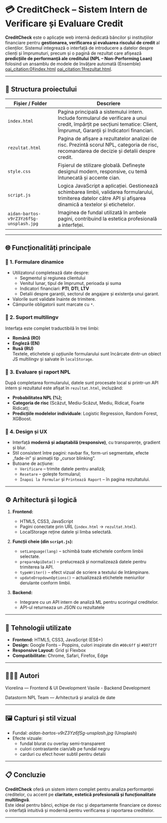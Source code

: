 # 💳 CreditCheck – Sistem Intern de Verificare și Evaluare Credit

**CreditCheck** este o aplicație web internă dedicată băncilor și instituțiilor financiare pentru **gestionarea, verificarea și evaluarea riscului de credit** al clienților. Sistemul integrează o interfață de introducere a datelor despre clienți și împrumuturi, precum și o pagină de rezultat care afișează **predicțiile de performanță ale creditului (NPL – Non-Performing Loan)** folosind un ansamblu de modele de învățare automată (Ensemble) [oai_citation:0‡index.html](sediment://file_000000006dbc61f5beffd0f5d47c8b32) [oai_citation:1‡rezultat.html](sediment://file_000000001df061f5b3639bbdd4d4bf60).

---

## 🧩 Structura proiectului

| Fișier / Folder | Descriere |
|------------------|-----------|
| `index.html` | Pagina principală a sistemului intern. Include formularul de verificare a unui credit, împărțit pe secțiuni tematice: Client, Împrumut, Garanții și Indicatori financiari. |
| `rezultat.html` | Pagina de afișare a rezultatelor analizei de risc. Prezintă scorul NPL, categoria de risc, recomandarea de decizie și detalii despre credit. |
| `style.css` | Fișierul de stilizare globală. Definește designul modern, responsive, cu temă întunecată și accente cian. |
| `script.js` | Logica JavaScript a aplicației. Gestionează schimbarea limbii, validarea formularului, trimiterea datelor către API și afișarea dinamică a textelor și etichetelor. |
| `aidan-bartos-v9rZ3Yz6fSg-unsplash.jpg` | Imaginea de fundal utilizată în ambele pagini, contribuind la estetica profesională a interfeței. |

---

## 🌐 Funcționalități principale

### 🔹 1. Formulare dinamice
- Utilizatorul completează date despre:
  - Segmentul și regiunea clientului
  - Venitul lunar, tipul de împrumut, perioada și suma
  - Indicatori financiari: **PTI**, **DTI**, **LTV**
  - Detalii despre garanții, sectorul de angajare și existența unui garant.
- Valorile sunt validate înainte de trimitere.
- Câmpurile obligatorii sunt marcate cu `*`.

### 🔹 2. Suport multilingv
Interfața este complet traductibilă în trei limbi:
- **Română (RO)**
- **Engleză (EN)**
- **Rusă (RU)**  
Textele, etichetele și opțiunile formularului sunt încărcate dintr-un obiect JS multilingv și salvate în `localStorage`.

### 🔹 3. Evaluare și raport NPL
După completarea formularului, datele sunt procesate local si printr-un API intern și rezultatul este afișat în `rezultat.html`, incluzând:
- **Probabilitatea NPL (%);**
- **Categoria de risc** (Scăzut, Mediu-Scăzut, Mediu, Ridicat, Foarte Ridicat);
- **Predicțiile modelelor individuale**: Logistic Regression, Random Forest, XGBoost.

### 🔹 4. Design și UX
- Interfață **modernă și adaptabilă (responsive)**, cu transparențe, gradient și blur.
- Stil consistent între pagini: navbar fix, form-uri segmentate, efecte „fade-in” și animații tip „cursor blinking”.
- Butoane de acțiune:
  - `Verificare` – trimite datele pentru analiză;
  - `Resetare` – golește formularul;
  - `Înapoi la Formular` și `Printează Raport` – în pagina rezultatului.

---

## ⚙️ Arhitectură și logică

1. **Frontend:**
   - HTML5, CSS3, JavaScript
   - Pagini conectate prin URL (`index.html` → `rezultat.html`).
   - LocalStorage reține datele și limba selectată.

2. **Funcții cheie (din `script.js`):**
   - `setLanguage(lang)` – schimbă toate etichetele conform limbii selectate.
   - `prepareApiData()` – prelucrează și normalizează datele pentru trimiterea la API.
   - `typeWriter()` – efect vizual de scriere a textului de întâmpinare.
   - `updateDropdownOptions()` – actualizează etichetele meniurilor derulante conform limbii.

3. **Backend:**
   - Integrare cu un API intern de analiză ML pentru scoringul creditelor.
   - API-ul returneaza un JSON cu rezultatele

---

## 🧠 Tehnologii utilizate

- **Frontend:** HTML5, CSS3, JavaScript (ES6+)
- **Design:** Google Fonts – Poppins, culori inspirate din `#00c6ff` și `#0072ff`
- **Responsive Layout:** Grid și Flexbox
- **Compatibilitate:** Chrome, Safari, Firefox, Edge

---

## 👩🏼‍💻 Autori

Viorelina — Frontend & UI Development
Vasile - Backend Development

Datastorm NPL Team — Arhitectură și analiză de date

---

## 🖼️ Capturi și stil vizual

- Fundal: *aidan-bartos-v9rZ3Yz6fSg-unsplash.jpg* (Unsplash)  
- Efecte vizuale:
  - fundal blurat cu overlay semi-transparent
  - culori contrastante cian/alb pe fundal negru
  - carduri cu efect hover subtil pentru detalii

---

## 📋 Concluzie

**CreditCheck** oferă un sistem intern complet pentru analiza performanței creditelor, cu accent pe **claritate, estetică profesională și funcționalitate multilingvă**.  
Este ideal pentru bănci, echipe de risc și departamente financiare ce doresc o interfață intuitivă și modernă pentru verificarea și raportarea creditelor.

---

